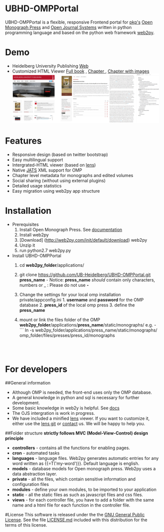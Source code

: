 # UBHD-OMPPortal
UBHD-OMPPortal is a flexible, responsive Frontend portal for [pkp's](https://pkp.sfu.ca/) [Open Monograph Press](https://pkp.sfu.ca/omp/) and [Open Journal Systems](https://pkp.sfu.ca/ojs/) written in python programming language and  based on the python web framework [web2py](http://www.web2py.com).

# Demo
- Heidelberg University Publishing  [Web](http://heiup.uni-heidelberg.de/)
- Customized HTML Viewer [Full book](http://heiup.uni-heidelberg.de/reader/index/43/heiUP_habenstein_abwesenheit_2015.xml) ,  [Chapter ](http://heiup.uni-heidelberg.de/reader/index/43/43-69-209-1-10-20150717.xml) ,  [Chapter with images](http://heiup.uni-heidelberg.de/reader/index/43/43-69-220-1-10-20150723.xml#figures)
![alt tag](static/images/UBHD-OMPPortal.png)

# Features
- Responsive design (based on twitter bootstrap)
- Easy multilingual support
- Intergrated-HTML viewer (based on [lens](https://github.com/elifesciences/lens/))
- Native [JATS](http://jats.nlm.nih.gov/) XML support for OMP
- Chapter level metadata for monographs and edited volumes
- Social sharing  (without using external plugins)
- Detailed usage statistics
- Easy migration using web2py app structure

# Installation
- Prerequisites
    1. Install Open Monograph Press. See [documentation](http://pkp.sfu.ca/omp/README)
    2. Install web2py
     1. [Download] (http://web2py.com/init/default/download) web2py
     2. Unzip it
     3. run python2.7 web2py.py
- Install UBHD-OMPPortal
     1. cd  **web2py_folder**/applications/
     2. git clone https://github.com/UB-Heidelberg/UBHD-OMPPortal.git **press_name**
       - Notice:  **press_name** *should* contain only characters, numbers or _ : Please do not use ***-***

     3. Change the settings for your local omp installation private/appconfig.ini
       1. **username** and **password** for the OMP database
       2. **press_id** of the local omp press
       3. define the **press_name**
     4. mount or link the files folder of the OMP  **web2py_folder**/applications/**press_name**/static/monographs/
       e.g.
       -```
        ln -s web2py_folder/applications/press_name/static/monographs/ omp_folder/files/presses/press_id/monographs
        ```



# For developers

##General information
- Although OMP is needed, the front-end uses only the OMP database.
- A general knowledge in python  and sql is necessary for further development.
- Some  basic knowledge in web2y is helpful. See [docs]()
- The OJS intergration is work in progress.
- We have included a minified [lens](https://github.com/elifesciences/lens/) viewer. If you want to customize it, either use the [lens git](https://github.com/elifesciences/lens/)  or  [contact](mailto:dulip.withanage@gmail.com) us. We will be happy to help you.


##Folder structure
**strictly follows MVC (Model-View-Control) design principle**

- **controllers** - contains all the functions for  enabling pages.
- **cron** - automated tasks
- **languages** -  language files. Web2py generates automatic entries for any word written as {{=T('my-word')}}. Default language is english.
- **models** - database models for Open monograph press. Web2py uses a  data abstraction layer.
- **private** - all the files, which contain sensitive information and configuration files
- **modules** - define your own modules, to be imported to your application
- **static** - all the static files as such as javascript files and css files.
- **views** - for each controller file, you have to  add a folder  with the same name and a html file for each function in the controller file.






#License
This software is released under the the [GNU General Public License](LICENSE.md).
See the file [LICENSE.md](LICENSE.md) included with this distribution for the terms of this license.











